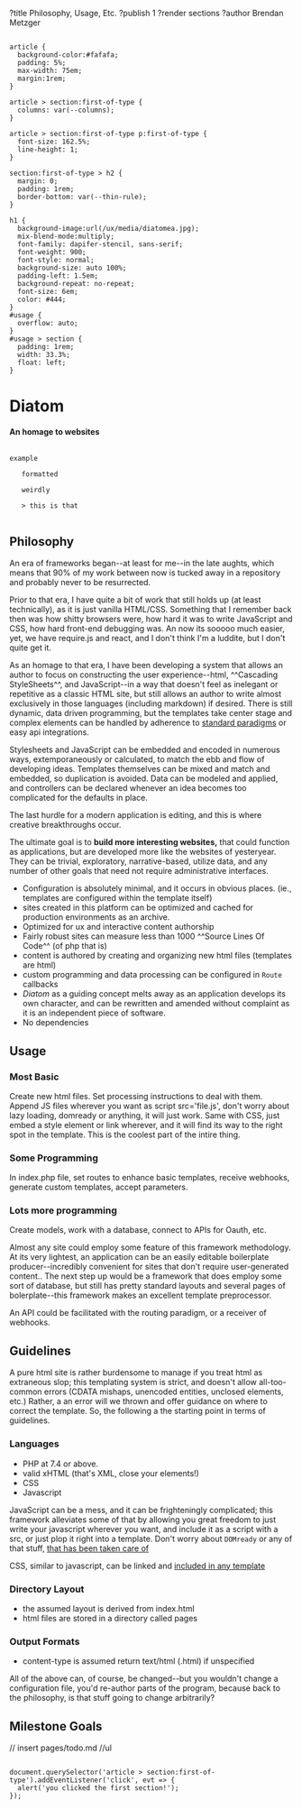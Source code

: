 ?title Philosophy, Usage, Etc.
?publish 1
?render sections
?author Brendan Metzger


``` style

article {
  background-color:#fafafa;
  padding: 5%;
  max-width: 75em;
  margin:1rem;
}

article > section:first-of-type {
  columns: var(--columns);
}

article > section:first-of-type p:first-of-type {
  font-size: 162.5%;
  line-height: 1;
}

section:first-of-type > h2 {
  margin: 0;
  padding: 1rem;
  border-bottom: var(--thin-rule);
}

h1 {
  background-image:url(/ux/media/diatomea.jpg);
  mix-blend-mode:multiply;
  font-family: dapifer-stencil, sans-serif;
  font-weight: 900;
  font-style: normal;
  background-size: auto 100%;
  padding-left: 1.5em;
  background-repeat: no-repeat;
  font-size: 6em;
  color: #444;
}
#usage {
  overflow: auto;
}
#usage > section {
  padding: 1rem;
  width: 33.3%;
  float: left;
}

```

# Diatom
#### An homage to websites

```

example

   formatted
   
   weirdly
   
   > this is that
   
```


## Philosophy


An era of frameworks began--at least for me--in the late aughts, which means that 90% of my work between now is tucked away in a repository and probably never to be resurrected.

Prior to that era, I have quite a bit of work that still holds up (at least technically), as it is just vanilla HTML/CSS. Something that I remember back then was how shitty browsers were, how hard it was to write JavaScript and CSS, how hard front-end debugging was. An now its sooooo much easier, yet, we have require.js and react, and I don't think I'm a luddite, but I don't quite get it.

As an homage to that era, I have been developing a system that allows an author to focus on constructing the user experience--html, ^^Cascading StyleSheets^^, and JavaScript--in a way that doesn't feel as inelegant or repetitive as a classic HTML site, but still allows an author to write almost exclusively in those languages (including markdown) if desired. There is still dynamic, data driven programming, but the templates take center stage and complex elements can be handled by adherence to [standard paradigms](#fn-paradigms) or easy api integrations.

Stylesheets and JavaScript can be embedded and encoded in numerous ways, extemporaneously or calculated, to match the ebb and flow of developing ideas. Templates themselves can be mixed and match and embedded, so duplication is avoided. Data can be modeled and applied, and controllers can be declared whenever an idea becomes too complicated for the defaults in place.

The last hurdle for a modern application is editing, and this is where creative breakthroughs occur.

The ultimate goal is to **build more interesting websites,** that could function as applications, but are developed more like the websites of yesteryear. They can be trivial, exploratory, narrative-based, utilize data, and any number of other goals that need not require administrative interfaces.
     
- Configuration is absolutely minimal, and it occurs in obvious places. (ie., templates are configured within the template itself)
- sites created in this platform can be optimized and cached for production environments as an archive.
- Optimized for ux and interactive content authorship
- Fairly robust sites can measure less than 1000 ^^Source Lines Of Code^^ (of php that is)
- content is authored by creating and organizing new html files (templates are html)
- custom programming and data processing can be configured in `Route` callbacks
- *Diatom* as a guiding concept melts away as an application develops its own character, and can be rewritten and amended without complaint as it is an independent piece of software.
- No dependencies


## Usage

### Most Basic

Create new html files. Set processing instructions to deal with them. Append JS files wherever you want as script src='file.js', don't worry about lazy loading, domready or anything, it will just work. Same with CSS, just embed a style element or link wherever, and it will find its way to the right spot in the template. This is the coolest part of the intire thing.


### Some Programming

In index.php file, set routes to enhance basic templates, receive webhooks, generate custom templates, accept parameters.

### Lots more programming

Create models, work with a database, connect to APIs for Oauth, etc.

Almost any site could employ some feature of this framework methodology. At its very lightest, an application can be an easily editable boilerplate producer--incredibly convenient for sites that don't require user-generated content.. The next step up would be a framework that does employ some sort of database, but still has pretty standard layouts and several pages of bolerplate--this framework makes an excellent template preprocessor.

An API could be facilitated with the routing paradigm, or a receiver of webhooks.

## Guidelines
A pure html site is rather burdensome to manage if you treat html as extraneous slop; this templating system is strict, and doesn't allow all-too-common errors (CDATA mishaps, unencoded entities, unclosed elements, etc.) Rather, a an error will we thrown and offer guidance on where to correct the template. So, the following a the starting point in terms of guidelines.

### Languages

- PHP at 7.4 or above.
- valid xHTML (that's XML, close your elements!)
- CSS
- Javascript

JavaScript can be a mess, and it can be frighteningly complicated; this framework alleviates some of that by allowing you great freedom to just write your javascript wherever you want, and include it as a script with a src, or just plop it right into a template. Don't worry about `DOMready` or any of that stuff, [that has been taken care of](#fn-lazyjs)

CSS, similar to javascript, can be linked and [included in any template](#fn-lazycss)

### Directory Layout

- the assumed layout is derived from index.html
- html files are stored in a directory called pages

### Output Formats

- content-type is assumed return text/html (.html) if unspecified

All of the above can, of course, be changed--but you wouldn't change a configuration file, you'd re-author parts of the program, because back to the philosophy, is that stuff going to change arbitrarily?



## Milestone Goals



// insert pages/todo.md //ul

``` script

document.querySelector('article > section:first-of-type').addEventListener('click', evt => {
  alert('you clicked the first section!');
});

```
